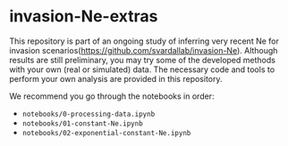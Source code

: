 # invasion-Ne-extras

This repository is part of an ongoing study of inferring very recent Ne for invasion scenarios(https://github.com/svardallab/invasion-Ne). Although results are still preliminary, you may try some of the developed methods with your own (real or simulated) data. The necessary code and tools to perform your own analysis are provided in this repository.

We recommend you go through the notebooks in order:
- `notebooks/0-processing-data.ipynb`
- `notebooks/01-constant-Ne.ipynb`
- `notebooks/02-exponential-constant-Ne.ipynb`
